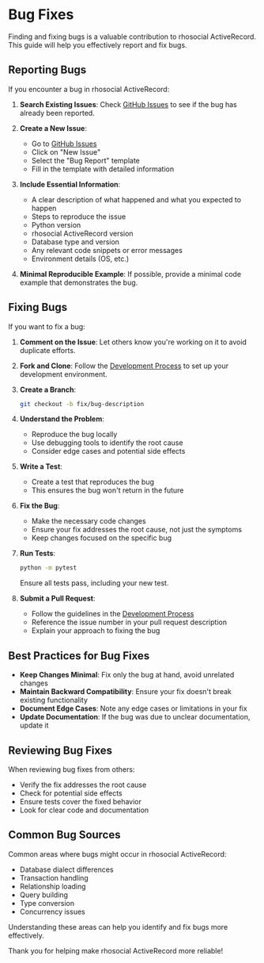 # Bug Fixes

Finding and fixing bugs is a valuable contribution to rhosocial ActiveRecord. This guide will help you effectively report and fix bugs.

## Reporting Bugs

If you encounter a bug in rhosocial ActiveRecord:

1. **Search Existing Issues**: Check [GitHub Issues](https://github.com/rhosocial/python-activerecord/issues) to see if the bug has already been reported.

2. **Create a New Issue**:
   - Go to [GitHub Issues](https://github.com/rhosocial/python-activerecord/issues)
   - Click on "New Issue"
   - Select the "Bug Report" template
   - Fill in the template with detailed information

3. **Include Essential Information**:
   - A clear description of what happened and what you expected to happen
   - Steps to reproduce the issue
   - Python version
   - rhosocial ActiveRecord version
   - Database type and version
   - Any relevant code snippets or error messages
   - Environment details (OS, etc.)

4. **Minimal Reproducible Example**: If possible, provide a minimal code example that demonstrates the bug.

## Fixing Bugs

If you want to fix a bug:

1. **Comment on the Issue**: Let others know you're working on it to avoid duplicate efforts.

2. **Fork and Clone**: Follow the [Development Process](development_process.md) to set up your development environment.

3. **Create a Branch**:
   ```bash
   git checkout -b fix/bug-description
   ```

4. **Understand the Problem**:
   - Reproduce the bug locally
   - Use debugging tools to identify the root cause
   - Consider edge cases and potential side effects

5. **Write a Test**:
   - Create a test that reproduces the bug
   - This ensures the bug won't return in the future

6. **Fix the Bug**:
   - Make the necessary code changes
   - Ensure your fix addresses the root cause, not just the symptoms
   - Keep changes focused on the specific bug

7. **Run Tests**:
   ```bash
   python -m pytest
   ```
   Ensure all tests pass, including your new test.

8. **Submit a Pull Request**:
   - Follow the guidelines in the [Development Process](development_process.md)
   - Reference the issue number in your pull request description
   - Explain your approach to fixing the bug

## Best Practices for Bug Fixes

- **Keep Changes Minimal**: Fix only the bug at hand, avoid unrelated changes
- **Maintain Backward Compatibility**: Ensure your fix doesn't break existing functionality
- **Document Edge Cases**: Note any edge cases or limitations in your fix
- **Update Documentation**: If the bug was due to unclear documentation, update it

## Reviewing Bug Fixes

When reviewing bug fixes from others:

- Verify the fix addresses the root cause
- Check for potential side effects
- Ensure tests cover the fixed behavior
- Look for clear code and documentation

## Common Bug Sources

Common areas where bugs might occur in rhosocial ActiveRecord:

- Database dialect differences
- Transaction handling
- Relationship loading
- Query building
- Type conversion
- Concurrency issues

Understanding these areas can help you identify and fix bugs more effectively.

Thank you for helping make rhosocial ActiveRecord more reliable!